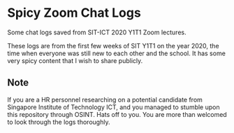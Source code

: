 # Spicy Zoom Chat Logs
Some chat logs saved from SIT-ICT 2020 Y1T1 Zoom lectures.

These logs are from the first few weeks of SIT Y1T1 on the year 2020, the time when everyone was still new to each other and the school. It has some very spicy content that I wish to share publicly.

## Note

If you are a HR personnel researching on a potential candidate from Singapore Institute of Technology ICT, and you managed to stumble upon this repository through OSINT. Hats off to you. You are more than welcomed to look through the logs thoroughly.
